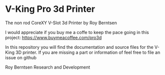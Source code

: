 # V-King Pro 3d Printer
The non rod CoreXY V-Slot 3d Printer by Roy Berntsen

I would appreciate if you buy me a coffe to keep the pace going in this project: https://www.buymeacoffee.com/pro3d

In this repository you will find the documentation and source files for the V-King 3D printer. If you are missing a part or information of feel free to file an issue on github

Roy Berntsen Research and Development
